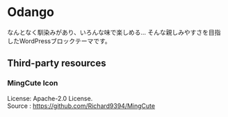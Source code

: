# Odango

なんとなく馴染みがあり、いろんな味で楽しめる…
そんな親しみやすさを目指したWordPressブロックテーマです。

## Third-party resources

### MingCute Icon

License: Apache-2.0 License.  
Source : <https://github.com/Richard9394/MingCute>
